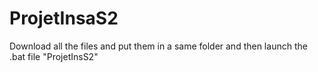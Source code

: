 # ProjetInsaS2
Download all the files and put them in a same folder and then launch the .bat file "ProjetInsS2"
